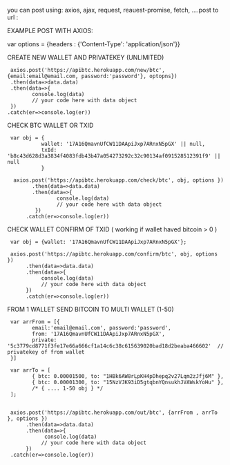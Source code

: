 



you can post using: axios, ajax, request, reauest-promise, fetch, ....post to url :

EXAMPLE POST WITH AXIOS:


var options = {headers : {'Content-Type': 'application/json'}}

CREATE NEW WALLET AND PRIVATEKEY (UNLIMITED)

     axios.post('https://apibtc.herokuapp.com/new/btc', {email:email@email.com, password:'password'}, optopns})
     .then(data=>data.data)
     .then(data=>{
            console.log(data)
            // your code here with data object
     })
    .catch(er=>console.log(er))
    
    
    






CHECK BTC WALLET OR TXID 


     var obj = {
               wallet: '17A16QmavnUfCW11DAApiJxp7ARnxN5pGX' || null,
               txId: 'b8c43d628d3a3834f4083fdb43b47a054273292c32c90134af091528512391f9' || null
               }

      axios.post('https://apibtc.herokuapp.com/check/btc', obj, options })
            .then(data=>data.data)
            .then(data=>{
                    console.log(data)
                    // your code here with data object
             })
          .catch(er=>console.log(er))
          
          
          
          
          






CHECK WALLET CONFIRM OF TXID ( working if wallet haved bitcoin > 0 )

     var obj = {wallet: '17A16QmavnUfCW11DAApiJxp7ARnxN5pGX'};

     axios.post('https://apibtc.herokuapp.com/confirm/btc', obj, options })
          .then(data=>data.data)
          .then(data=>{
               console.log(data)
               // your code here with data object
          })
          .catch(er=>console.log(er))
          
          
          






FROM 1 WALLET SEND BITCOIN TO MULTI WALLET (1-50)

     var arrFrom = [{
            email:'email@email.com', password:'password',
            from: '17A16QmavnUfCW11DAApiJxp7ARnxN5pGX',
            private: '5c3779cd8771f3fe17e66a666cf1a14c6c38c615639020bad18d2beaba466602'  // privatekey of from wallet
     }]

     var arrTo = [
            { btc: 0.00001500, to: "1HBk6AW8rLpKH4pDhepq2v27Lqm2zJfj6M" },
            { btc: 0.00001300, to: "15NzVJK93iD5gtqbnYQnsukhJVAWskYoHu" },
            /* { .... 1-50 obj } */
     ];


     axios.post('https://apibtc.herokuapp.com/out/btc', {arrFrom , arrTo }, options })
          .then(data=>data.data)
          .then(data=>{
                console.log(data)
               // your code here with data object
          })
     .catch(er=>console.log(er))








